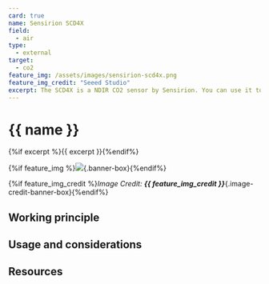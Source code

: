 ```yaml
---
card: true
name: Sensirion SCD4X
field:
  - air
type:
  - external
target:
  - co2
feature_img: /assets/images/sensirion-scd4x.png
feature_img_credit: "Seeed Studio"
excerpt: The SCD4X is a NDIR CO2 sensor by Sensirion. You can use it to measure CO2 in indoor spaces or for experiments where you need to know an accurate CO2 level.
---
```


# {{ name }}

{%if excerpt %}{{ excerpt }}{%endif%}

{%if feature_img %}![]({{feature_img}}){.banner-box}{%endif%}

{%if feature_img_credit %}_Image Credit: **{{ feature_img_credit }}**_{.image-credit-banner-box}{%endif%}

## Working principle

## Usage and considerations

## Resources